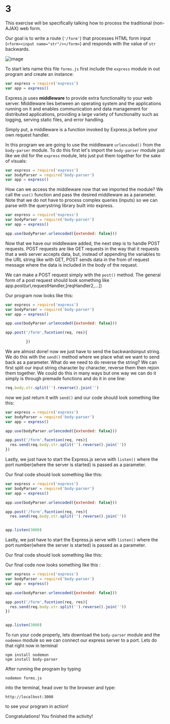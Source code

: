# 3

This exercise will be specifically talking how to process the traditional \(non-AJAX\) web form.

Our goal is to write a route \(`'/form'`\) that processes HTML form input \(`<form><input name="str"/></form>`\) and responds with the value of `str` backwards.

![image](https://images.pexels.com/photos/840996/pexels-photo-840996.jpeg?auto=compress&cs=tinysrgb&dpr=1&w=500)

To start lets name this file `forms.js` first include the `express` module in out program and create an instance:

```javascript
var express = require('express')
var app = express()
```

Express.js uses **middleware** to provide extra functionality to your web server. Middleware lies between an operating system and the applications running on it and enables communication and data management for distributed applications, providing a large variety of functionality such as logging, serving static files, and error handling.

Simply put, a middleware is a function invoked by Express.js before your own request handler.

In this program we are going to use the middleware `urlencoded()` from the `body-parser` module. To do this first let's import the `body-parser` module just like we did for the `express` module, lets just put them together for the sake of visuals:

```javascript
var express = require('express')
var bodyParser = require('body-parser')
var app = express()
```

How can we access the middleware now that we imported the module? We call the `use()` function and pass the desired middleware as a parameter. Note that we do not have to process complex queries \(inputs\) so we can parse with the querystring library built into express.

```javascript
var express = require('express')
var bodyParser = require('body-parser')
var app = express()

app.use(bodyParser.urlencoded({extended: false}))
```

Now that we have our middleware added, the next step is to handle POST requests. POST requests are like GET requests in the way that it requests that a web server accepts data, but, instead of appending the variables to the URL string like with GET, POST sends data in the from of request message where the data is included in the body of the request.

We can make a POST request simply with the `post()` method. The general form of a post request should look something like \` app.post\(url,requestHandler,\[reqHandler2,...\]\)

Our program now looks like this:

```javascript
var express = require('express')
var bodyParser = require('body-parser')
var app = express()

app.use(bodyParser.urlencoded({extended: false}))

app.post('/form',fucntion(req, res){

         })
```

We are almost done! now we just have to send the backwardsinput string. We do this with the `send()` method where we place what we want to send back as a parameter. What do we need to do reverse the string? We can first split our input string character by character, reverse them then rejoin them together. We could do this in many ways but one way we can do it simply is through premade functions and do it in one line:

```javascript
req.body.str.split('').reverse().join('')
```

now we just return it with `send()` and our code should look something like this:

```javascript
var express = require('express')
var bodyParser = require('body-parser')
var app = express()

app.use(bodyParser.urlencoded({extended: false}))

app.post('/form',fucntion(req, res){
  res.send(req.body.str.split('').reverse().join(''))
})
```

Lastly, we just have to start the Express.js serve with `listen()` where the port number\(where the server is started\) is passed as a parameter.

Our final code should look something like this:

```javascript
var express = require('express')
var bodyParser = require('body-parser')
var app = express()

app.use(bodyParser.urlencoded({extended: false}))

app.post('/form',fucntion(req, res){
  res.send(req.body.str.split('').reverse().join(''))


app.listen(3000)
```

Lastly, we just have to start the Express.js serve with `listen()` where the port number\(where the server is started\) is passed as a parameter.

Our final code should look something like this:

Our final code now looks something like this :

```javascript
var express = require('express')
var bodyParser = require('body-parser')
var app = express()

app.use(bodyParser.urlencoded({extended: false}))

app.post('/form',fucntion(req, res){
  res.send(req.body.str.split('').reverse().join(''))
})


app.listen(3000)
```

To run your code properly, lets download the `body-parser` module and the `nodemon` module so we can connect our express server to a port. Lets do that right now in terminal

```text
npm install nodemon
npm install body-parser
```

After running the program by typing

```text
nodemon forms.js
```

into the terminal, head over to the browser and type:

```text
http://localhost:3000
```

to see your program in action!

Congratulations! You finished the activity!

